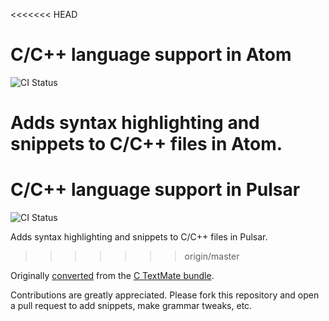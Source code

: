 <<<<<<< HEAD
# C/C++ language support in Atom
![CI Status](https://github.com/atom/language-c/actions/workflows/main.yml/badge.svg)

Adds syntax highlighting and snippets to C/C++ files in Atom.
=======
# C/C++ language support in Pulsar
![CI Status](https://github.com/atom/language-c/actions/workflows/main.yml/badge.svg)

Adds syntax highlighting and snippets to C/C++ files in Pulsar.
>>>>>>> origin/master

Originally [converted](http://flight-manual.atom.io/hacking-atom/sections/converting-from-textmate)
from the [C TextMate bundle](https://github.com/textmate/c.tmbundle).

Contributions are greatly appreciated. Please fork this repository and open a
pull request to add snippets, make grammar tweaks, etc.
